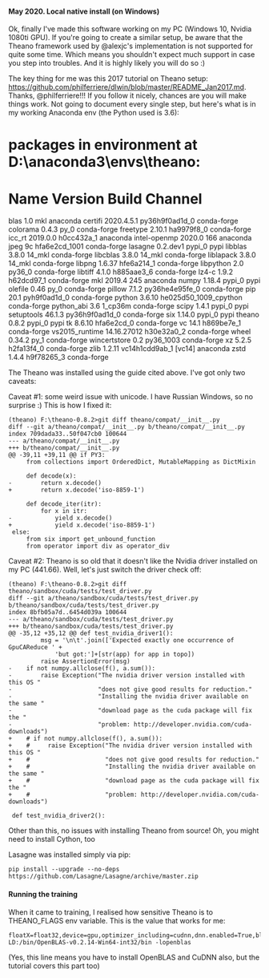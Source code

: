 #### May 2020. Local native install (on Windows)

Ok, finally I've made this software working on my PC (Windows 10, Nvidia 1080ti GPU). If you're going to create a similar setup, be aware that the Theano framework used by @alexjc's implementation is not supported for quite some time. Which means you shouldn't expect much support in case you step into troubles. And it is highly likely you will do so :) 

The key thing for me was this 2017 tutorial on Theano setup: https://github.com/philferriere/dlwin/blob/master/README_Jan2017.md. Thanks, @philferriere!!! If you follow it nicely, chances are you will make things work. Not going to document every single step, but here's what is in my working Anaconda env (the Python used is 3.6):

# packages in environment at D:\anaconda3\envs\theano:
# Name                    Version                   Build  Channel
blas                      1.0                         mkl    anaconda
certifi                   2020.4.5.1       py36h9f0ad1d_0    conda-forge
colorama                  0.4.3                      py_0    conda-forge
freetype                  2.10.1               ha9979f8_0    conda-forge
icc_rt                    2019.0.0             h0cc432a_1    anaconda
intel-openmp              2020.0                      166    anaconda
jpeg                      9c                hfa6e2cd_1001    conda-forge
lasagne                   0.2.dev1                 pypi_0    pypi
libblas                   3.8.0                    14_mkl    conda-forge
libcblas                  3.8.0                    14_mkl    conda-forge
liblapack                 3.8.0                    14_mkl    conda-forge
libpng                    1.6.37               hfe6a214_1    conda-forge
libpython                 2.0                      py36_0    conda-forge
libtiff                   4.1.0                h885aae3_6    conda-forge
lz4-c                     1.9.2                h62dcd97_1    conda-forge
mkl                       2019.4                      245    anaconda
numpy                     1.18.4                   pypi_0    pypi
olefile                   0.46                       py_0    conda-forge
pillow                    7.1.2            py36he4e95fe_0    conda-forge
pip                       20.1               pyh9f0ad1d_0    conda-forge
python                    3.6.10          he025d50_1009_cpython    conda-forge
python_abi                3.6                     1_cp36m    conda-forge
scipy                     1.4.1                    pypi_0    pypi
setuptools                46.1.3           py36h9f0ad1d_0    conda-forge
six                       1.14.0                   pypi_0    pypi
theano                    0.8.2                    pypi_0    pypi
tk                        8.6.10               hfa6e2cd_0    conda-forge
vc                        14.1                 h869be7e_1    conda-forge
vs2015_runtime            14.16.27012          h30e32a0_2    conda-forge
wheel                     0.34.2                     py_1    conda-forge
wincertstore              0.2                   py36_1003    conda-forge
xz                        5.2.5                h2fa13f4_0    conda-forge
zlib                      1.2.11           vc14h1cdd9ab_1  [vc14]  anaconda
zstd                      1.4.4                h9f78265_3    conda-forge

The Theano was installed using the guide cited above. I've got only two caveats:

Caveat #1: some weird issue with unicode. I have Russian Windows, so no surprise :) This is how I fixed it:

```
(theano) F:\theano-0.8.2>git diff theano/compat/__init__.py
diff --git a/theano/compat/__init__.py b/theano/compat/__init__.py
index 709dada33..50f047cb0 100644
--- a/theano/compat/__init__.py
+++ b/theano/compat/__init__.py
@@ -39,11 +39,11 @@ if PY3:
     from collections import OrderedDict, MutableMapping as DictMixin

     def decode(x):
-        return x.decode()
+        return x.decode('iso-8859-1')

     def decode_iter(itr):
         for x in itr:
-            yield x.decode()
+            yield x.decode('iso-8859-1')
 else:
     from six import get_unbound_function
     from operator import div as operator_div
```

Caveat #2: Theano is so old that it doesn't like the Nvidia driver installed on my PC (441.66). Well, let's just switch the driver check off:

```
(theano) F:\theano-0.8.2>git diff theano/sandbox/cuda/tests/test_driver.py
diff --git a/theano/sandbox/cuda/tests/test_driver.py b/theano/sandbox/cuda/tests/test_driver.py
index 8bfb05a7d..6454d039a 100644
--- a/theano/sandbox/cuda/tests/test_driver.py
+++ b/theano/sandbox/cuda/tests/test_driver.py
@@ -35,12 +35,12 @@ def test_nvidia_driver1():
         msg = '\n\t'.join(['Expected exactly one occurrence of GpuCAReduce ' +
             'but got:']+[str(app) for app in topo])
         raise AssertionError(msg)
-    if not numpy.allclose(f(), a.sum()):
-        raise Exception("The nvidia driver version installed with this OS "
-                        "does not give good results for reduction."
-                        "Installing the nvidia driver available on the same "
-                        "download page as the cuda package will fix the "
-                        "problem: http://developer.nvidia.com/cuda-downloads")
+    # if not numpy.allclose(f(), a.sum()):
+    #     raise Exception("The nvidia driver version installed with this OS "
+    #                     "does not give good results for reduction."
+    #                     "Installing the nvidia driver available on the same "
+    #                     "download page as the cuda package will fix the "
+    #                     "problem: http://developer.nvidia.com/cuda-downloads")

 def test_nvidia_driver2():
```

Other than this, no issues with installing Theano from source! Oh, you might need to install Cython, too

Lasagne was installed simply via pip:
```
pip install --upgrade --no-deps https://github.com/Lasagne/Lasagne/archive/master.zip
```

#### Running the training 

When it came to training, I realised how sensitive Theano is to THEANO_FLAGS env variable. This is the value that works for me:

```
floatX=float32,device=gpu,optimizer_including=cudnn,dnn.enabled=True,blas.ldflags=-LD:/bin/OpenBLAS-v0.2.14-Win64-int32/bin -lopenblas
```

(Yes, this line means you have to install OpenBLAS and CuDNN also, but the tutorial covers this part too)

